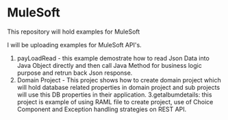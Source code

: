 # MuleSoft
This repository will hold examples for MuleSoft

I will be uploading examples for MuleSoft API's.

1. payLoadRead - this example demostrate how to read Json Data into Java Object directly and then call Java Method for business logic purpose and retrun back Json response.
2. Domain Project - This projec shows how to create domain project which will hold database related properties in domain project and sub projects will use this DB properties in their application.
3.getalbumdetails: this project is example of using RAML file to create project, use of Choice Component and Exception handling strategies on REST API.
